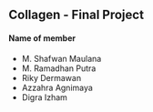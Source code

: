## Collagen - Final Project
  
#### Name of member  
- M. Shafwan Maulana
- M. Ramadhan Putra
- Riky Dermawan
- Azzahra Agnimaya
- Digra Izham